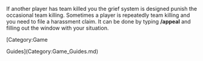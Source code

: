 If another player has team killed you the grief system is designed
punish the occasional team killing. Sometimes a player is repeatedly
team killing and you need to file a harassment claim. It can be done by
typing **/appeal** and filling out the window with your situation.

<!--[Category:Terminology](Category:Terminology.md)--> [Category:Game
Guides](Category:Game_Guides.md)
